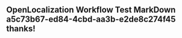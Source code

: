 <properties
ms.topic="hero-topic"
ms.test1="hero-topic"
ms.test2="test"/>


## OpenLocalization Workflow Test MarkDown a5c73b67-ed84-4cbd-aa3b-e2de8c274f45 thanks!



<!--HONumber=Aug16_HO3-->


